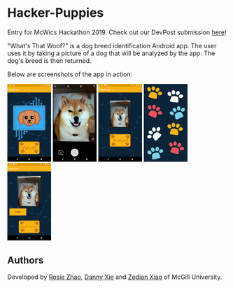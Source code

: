 # Hacker-Puppies
Entry for McWics Hackathon 2019. Check out our DevPost submission [here](https://devpost.com/software/hacker-puppies)!

"What's That Woof?" is a dog breed identification Android app. The user uses it by taking a picture of a dog that will be analyzed by the app. The dog's breed is then returned.

Below are screenshots of the app in action:
<p float="left">
  <img src="demo/Main.png" width="100" />
  <img src="demo/Camera_Main.png" width="100" />
  <img src="demo/Analyze.png" width="100" />
  <img src="demo/Loading.png" width="100" />
  <img src="demo/Output.png" width="100" />
</p>

## Authors
Developed by [Rosie Zhao](https://github.com/rosieyzh), [Danny Xie](https://github.com/dnxie12) and [Zedian Xiao](https://github.com/zedian) of McGill University.  
